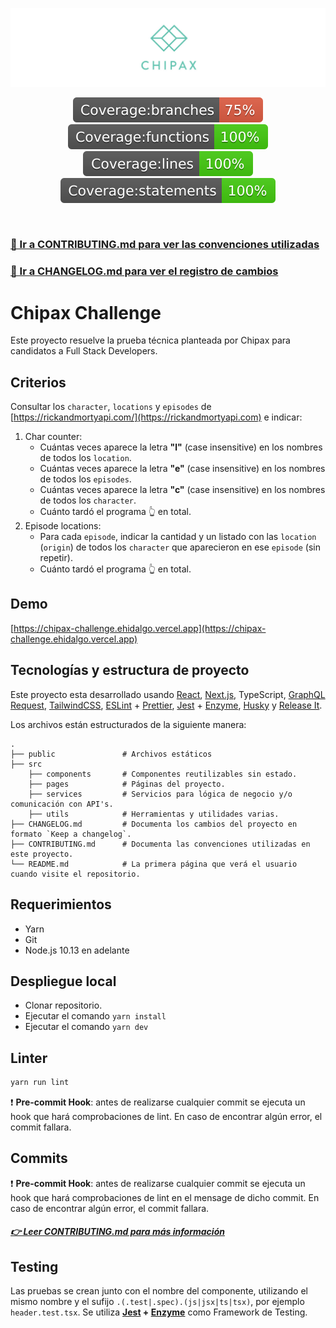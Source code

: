 ![Chipax](chipax-header.jpg)


<p align="center">
  <img src="./coverage/badge-branches.svg" alt="Test coverage branches badge"/>
  <img src="./coverage/badge-functions.svg" alt="Test coverage functions badge"/>
  <img src="./coverage/badge-lines.svg" alt="Test coverage lines badge"/>
  <img src="./coverage/badge-statements.svg" alt="Test coverage statements badge"/>
</p>
<br/>

### [🤝 Ir a CONTRIBUTING.md para ver las convenciones utilizadas](CONTRIBUTING.md)

### [📖 Ir a CHANGELOG.md para ver el registro de cambios](CHANGELOG.md)

# Chipax Challenge

Este proyecto resuelve la prueba técnica planteada por Chipax para candidatos a Full Stack Developers.

## Criterios
Consultar los `character`, `locations` y `episodes` de [https://rickandmortyapi.com/](https://rickandmortyapi.com) e indicar:
1. Char counter:
    - Cuántas veces aparece la letra **"l"** (case insensitive) en los nombres de todos los `location`.
    - Cuántas veces aparece la letra **"e"** (case insensitive) en los nombres de todos los `episodes`.
    - Cuántas veces aparece la letra **"c"** (case insensitive) en los nombres de todos los `character`.
    - Cuánto tardó el programa 👆 en total.
1. Episode locations:
    - Para cada `episode`, indicar la cantidad y un listado con las `location` (`origin`) de todos los `character` que aparecieron en ese `episode` (sin repetir).
    - Cuánto tardó el programa 👆 en total.

## Demo

 [https://chipax-challenge.ehidalgo.vercel.app](https://chipax-challenge.ehidalgo.vercel.app)

## Tecnologías y estructura de proyecto

Este proyecto esta desarrollado usando [React](https://es.reactjs.org), [Next.js](https://nextjs.org), TypeScript, [GraphQL Request](https://github.com/prisma-labs/graphql-request),
[TailwindCSS](https://tailwindcss.com), [ESLint](https://eslint.org) + [Prettier](https://prettier.io),  [Jest](https://jestjs.io) + [Enzyme](https://enzymejs.github.io/enzyme/), [Husky](https://typicode.github.io/husky) y
[Release It](https://github.com/release-it/release-it).

Los archivos están estructurados de la siguiente manera:

    .
    ├── public               # Archivos estáticos
    ├── src
        ├── components       # Componentes reutilizables sin estado.
        ├── pages            # Páginas del proyecto.
        ├── services         # Servicios para lógica de negocio y/o comunicación con API's.
        ├── utils            # Herramientas y utilidades varias.
    ├── CHANGELOG.md         # Documenta los cambios del proyecto en formato `Keep a changelog`.
    ├── CONTRIBUTING.md      # Documenta las convenciones utilizadas en este proyecto.
    └── README.md            # La primera página que verá el usuario cuando visite el repositorio.


## Requerimientos
* Yarn
* Git
* Node.js 10.13 en adelante

## Despliegue local

* Clonar repositorio.
* Ejecutar el comando `yarn install`
* Ejecutar el comando `yarn dev`

## Linter
```bash
yarn run lint
```

:exclamation: **Pre-commit Hook**: antes de realizarse cualquier commit se ejecuta un hook que hará comprobaciones de lint. En caso de encontrar algún error, el commit fallara.

## Commits

:exclamation: **Pre-commit Hook**: antes de realizarse cualquier commit se ejecuta un hook que hará comprobaciones de lint en el mensage de dicho commit. En caso de encontrar algún error, el commit fallara.

##### [👉 Leer CONTRIBUTING.md para más información](CONTRIBUTING.md)

## Testing

Las pruebas se crean junto con el nombre del componente, utilizando el mismo nombre y el sufijo `.(.test|.spec).(js|jsx|ts|tsx)`, por ejemplo `header.test.tsx`. Se utiliza **[Jest](https://jestjs.io) + [Enzyme](https://enzymejs.github.io/enzyme/)** como Framework de Testing.
